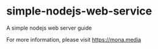# simple-nodejs-web-service
A simple nodejs web server guide

For more information, please visit https://mona.media
